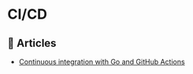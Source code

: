 # CI/CD

## 📕 Articles
- [Continuous integration with Go and GitHub Actions](https://www.alexedwards.net/blog/ci-with-go-and-github-actions)